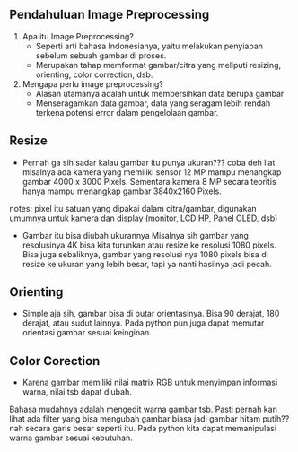 ## Pendahuluan Image Preprocessing
1. Apa itu Image Preprocessing?
    - Seperti arti bahasa Indonesianya, yaitu melakukan penyiapan sebelum sebuah gambar di proses.
    - Merupakan tahap memformat gambar/citra yang meliputi resizing, orienting, color correction, dsb.
2. Mengapa perlu image preprocessing?
    - Alasan utamanya adalah untuk membersihkan data berupa gambar
    - Menseragamkan data gambar, data yang seragam lebih rendah terkena potensi error dalam pengelolaan gambar.

## Resize
- Pernah ga sih sadar kalau gambar itu punya ukuran???
coba deh liat misalnya ada kamera yang memiliki sensor 12 MP mampu menangkap gambar 4000 x 3000 Pixels.
Sementara kamera 8 MP secara teoritis hanya mampu menangkap gambar 3840x2160 Pixels.

notes: pixel itu satuan yang dipakai dalam citra/gambar, digunakan umumnya untuk kamera dan display (monitor, LCD HP, Panel OLED, dsb)

- Gambar itu bisa diubah ukurannya
Misalnya sih gambar yang resolusinya 4K bisa kita turunkan atau resize ke resolusi 1080 pixels.
Bisa juga sebaliknya, gambar yang resolusi nya 1080 pixels bisa di resize ke ukuran yang lebih besar, tapi ya nanti hasilnya jadi pecah.

## Orienting
- Simple aja sih, gambar bisa di putar orientasinya. Bisa 90 derajat, 180 derajat, atau sudut lainnya. Pada python pun juga dapat memutar orientasi gambar sesuai keinginan.

## Color Corection
- Karena gambar memiliki nilai matrix RGB untuk menyimpan informasi warna, nilai tsb dapat diubah.

Bahasa mudahnya adalah mengedit warna gambar tsb. Pasti pernah kan lihat ada filter yang bisa mengubah gambar biasa jadi gambar hitam putih?? nah secara garis besar seperti itu. Pada python kita dapat memanipulasi warna gambar sesuai kebutuhan.